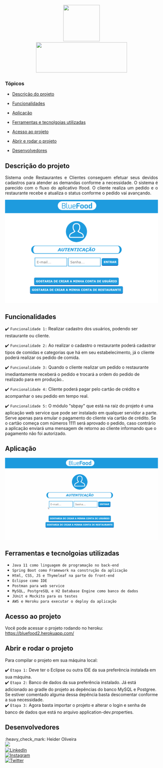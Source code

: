 <p align="center">

<img src="https://media.giphy.com/media/M9gbBd9nbDrOTu1Mqx/giphy.gif" width="120" height="120"/>
 <br>
<img src="http://img.shields.io/static/v1?label=STATUS%20DO%20PROJETO&message=CONCLUIDO&color=GREEN&style=for-the-badge" width="300" height="100"/>
</p>

### Tópicos 

- [Descrição do projeto](#descrição-do-projeto)

- [Funcionalidades](#funcionalidades)

- [Aplicação](#aplicação)

- [Ferramentas e tecnolgoias utilizadas](#ferramentas-e-tecnolgoias-utilizadas)

- [Acesso ao projeto](#acesso-ao-projeto)

- [Abrir e rodar o projeto](#abrir-e-rodar-o-projeto)

- [Desenvolvedores](#desenvolvedores)

## Descrição do projeto 

<p align="justify">
Sistema onde Restaurantes e Clientes conseguem efetuar seus devidos cadastros para atender as demandas conforme a necessidade. O sistema é parecido com o fluxo do  aplicativo Ifood. O cliente realiza um pedido e o restaurante recebe e atualiza o status conforme o pedido vai avançando.
 
![](https://raw.githubusercontent.com/Heider1988/arquivos_imagens/main/tela-login-bluefood.png?token=GHSAT0AAAAAABVERTCP62M4FXUQAQ4RKXRIYUY3ZXA)

</p>



## Funcionalidades

:heavy_check_mark: `Funcionalidade 1:` Realizar cadastro dos usuários, podendo ser restaurante ou cliente.

:heavy_check_mark: `Funcionalidade 2:` Ao realizar o cadastro o restaurante poderá cadastrar tipos de comidas e categorias que há em seu estabelecimento, já o cliente poderá realizar os pedido de comida.

:heavy_check_mark: `Funcionalidade 3:` Quando o cliente realizar um pedido o restaurante imediantamente receberá o pedido e trocará a ordem do pedido de realizado para em produção..

:heavy_check_mark: `Funcionalidade 4:` Cliente poderá pagar pelo cartão de crédito e acompanhar o seu pedido em tempo real.

:heavy_check_mark: `Funcionalidade 5:` O módulo "sbpay" que está na raiz do projeto é uma aplicação web service que pode ser instalado em qualquer servidor a parte. Serve apenas para emular o pagamento do cliente via cartão de crédito. Se o cartão começa com números 1111 será aprovado o pedido, caso contrário a aplicação enviará uma mensagem de retorno ao cliente informando que o pagamento não foi autorizado.

## Aplicação

<div align="center">

 ![](https://raw.githubusercontent.com/Heider1988/arquivos_imagens/main/gif-bluefood.gif?token=GHSAT0AAAAAABVERTCOWVZ7KK7OJJUFJXJ4YUY3ZEQ)

</div>

###

## Ferramentas e tecnolgoias utilizadas

- ``Java 11 como linguagem de programação no back-end``
- ``Spring Boot como Framework na construção da aplicação``
- ``Html, CSS, JS e Thymeleaf na parte do front-end``
- ``Eclipse como IDE``
- ``Postman para web service``
- ``MySQL, PostgreSQL e H2 Database Engine como banco de dados``
- ``JUnit e Mockito para os testes``
- ``AWS e Heroku para executar o deploy da aplicação``

###


## Acesso ao projeto

Você pode acessar o projeto rodando no heroku: https://bluefood2.herokuapp.com/

## Abrir e rodar o projeto

Para compilar o projeto em sua máquina local:

:heavy_check_mark: `Etapa 1:` Deve ter o Eclipse ou outra IDE da sua preferência instalada em sua máquina.
</br>
:heavy_check_mark: `Etapa 2:` Banco de dados da sua preferência instalado. Já está adicionado ao gradle do projeto as depências do banco MySQL e Postgree. Se estiver comentado alguma dessa depência basta descomentar conforme a sua necessidade.
</br>
:heavy_check_mark: `Etapa 3:` Agora basta importar o projeto e alterar o login e senha de banco de dados que está no arquivo application-dev.properties.

## Desenvolvedores
<div id="badges">
 :heavy_check_mark: Heider Oliveira 
 <br>
  <img src="https://avatars.githubusercontent.com/u/33627744?v=4" width=130>
 <br>
  <a target="_blank" href="https://www.linkedin.com/in/heider1988/">
    <img src="https://img.shields.io/badge/LinkedIn-blue?style=for-the-badge&logo=linkedin&logoColor=white" alt="LinkedIn"/ width="130">
  </a>
 <br>
  <a target="_blank" href="https://www.instagram.com/heider.oliveira/">
  <img src="https://img.shields.io/badge/Instagram-blue?style=for-the-badge&logo=instagram&logoColor=white" alt="Instagram"/ width="130">
  </a>
 <br>
  <a target="_blank" href="https://twitter.com/heideroliver">
    <img src="https://img.shields.io/badge/Twitter-blue?style=for-the-badge&logo=twitter&logoColor=white" alt="Twitter"/ width="130">
  </a>
</div>


